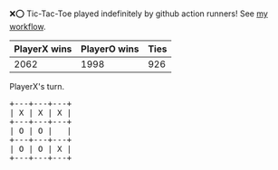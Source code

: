 :x::o: Tic-Tac-Toe played indefinitely by github action runners! See [my workflow](.github/workflows/play.yaml).

|PlayerX wins|PlayerO wins|Ties|
|-|-|-|
|2062|1998|926|

PlayerX's turn.

<pre>
+---+---+---+
| X | X | X |
+---+---+---+
| O | O |   |
+---+---+---+
| O | O | X |
+---+---+---+
</pre>